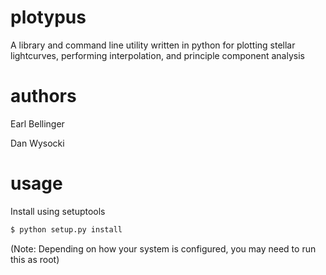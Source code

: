 # plotypus

A library and command line utility written in python for plotting stellar
lightcurves, performing interpolation, and principle component analysis

# authors

Earl Bellinger

Dan Wysocki

# usage

Install using setuptools
```bash
$ python setup.py install
```
(Note: Depending on how your system is configured, you may need to run this as root)
